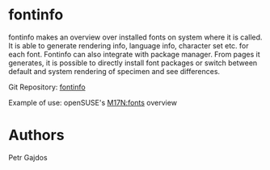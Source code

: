 fontinfo
========

fontinfo makes an overview over installed fonts on system
where it is called. It is able to generate rendering info,
language info, character set etc. for each font. Fontinfo
can also integrate with package manager. From pages it
generates, it is possible to directly install font packages
or switch between default and system rendering of specimen
and see differences.

Git Repository: [fontinfo](https://github.com/pgajdos/fontinfo/)

Example of use: openSUSE's [M17N:fonts](https://fontinfo.opensuse.org) overview

Authors
=======
Petr Gajdos

